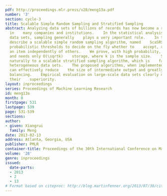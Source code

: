 ```yaml
---
pdf: http://proceedings.mlr.press/v28/meng13a.pdf
number: '3'
section: cycle-3
title: Scalable Simple Random Sampling and Stratified Sampling
abstract: Analyzing data sets of billions of records has now become a regular task
  in    many companies and institutions.    In the statistical analysis of those massive
  data sets, sampling generally    plays a very important role.    In this work, we
  describe a scalable simple random sampling algorithm, named    ScaSRS, which uses
  probabilistic thresholds to decide on the fly whether to    accept, reject, or wait-list
  an item independently of others.    We prove, with high probability, it succeeds
  and needs only O(\sqrtk)    storage, where k is the sample size.    ScaSRS extends
  naturally to a scalable stratified sampling algorithm, which is    favorable for
  heterogeneous data sets.    The proposed algorithms, when implemented in MapReduce,
  can effectively reduce    the size of intermediate output and greatly improve load
  balancing.    Empirical evaluation on large-scale data sets clearly demonstrates
  their    superiority.
layout: inproceedings
series: Proceedings of Machine Learning Research
id: meng13a
month: 0
firstpage: 531
lastpage: 539
page: 531-539
sections: 
author:
- given: Xiangrui
  family: Meng
date: 2013-02-13
address: Atlanta, Georgia, USA
publisher: PMLR
container-title: Proceedings of the 30th International Conference on Machine Learning
volume: '28'
genre: inproceedings
issued:
  date-parts:
  - 2013
  - 2
  - 13
# Format based on citeproc: http://blog.martinfenner.org/2013/07/30/citeproc-yaml-for-bibliographies/
---
```

